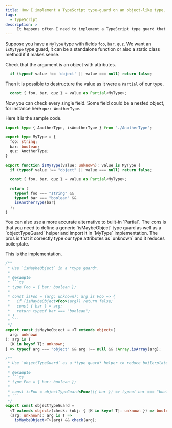 ```yaml
---
title: How I implement a TypeScript type-guard on an object-like type.
tags:
  - TypeScript
description: >
     It happens often I need to implement a TypeScript type guard that consumes an object like type, but did not found clear examples in official documentation or articles. This is the solution I found.
---
```


Suppose you have a `MyType` type with fields `foo`, `bar`, `quz`.
We want an `isMyType` type guard, it can be a standalone function or also a static class method if it makes sense.

Check that the argument is an object with attributes.

```typescript
  if (typeof value !== 'object' || value === null) return false;
```

Then it is possible to destructure the value as it were a `Partial` of our type.

```ts
  const { foo, bar, quz } = value as Partial<MyType>;
```

Now you can check every single field. Some field could be a nested object, for instance here `quz: AnotherType`.

Here it is the sample code.

```ts
import type { AnotherType, isAnotherType } from "./AnotherType";

export type MyType = {
  foo: string;
  bar: boolean;
  quz: AnotherType;
}

export function isMyType(value: unknown): value is MyType {
  if (typeof value !== "object" || value === null) return false;

  const { foo, bar, quz } = value as Partial<MyType>;

  return (
    typeof foo === "string" &&
    typeof bar === "boolean" &&
    isAnotherType(bar)
  );
}
```

<div class="paper info">
You can also use a more accurate alternative to built-in `Partial`. The cons is that you need to define a generic `isMaybeObject` type guard as well as a `objectTypeGuard` helper and import it in `MyType` implementation. The pros is that it correctly type our type attributes as `unknown` and it reduces boilerplate.
</div>

This is the implementation.

```ts
/**
 * Use `isMaybeObject` in a *type guard*.
 *
 * @example
 * ```ts
 * type Foo = { bar: boolean };
 *
 * const isFoo = (arg: unknown): arg is Foo => {
 *   if (isMaybeObject<Foo>(arg)) return false;
 *   const { bar } = arg;
 *   return typeof bar === "boolean";
 * }
 * ```
 */
export const isMaybeObject = <T extends object>(
  arg: unknown
): arg is {
  [K in keyof T]: unknown;
} => typeof arg === "object" && arg !== null && !Array.isArray(arg);

/**
 * Use `objectTypeGuard` as a *type guard* helper to reduce boilerplate.
 *
 * @example
 * ```ts
 * type Foo = { bar: boolean };
 *
 * const isFoo = objectTypeGuard<Foo>(({ bar }) => typeof bar === "boolean");
 * ```
 */
export const objectTypeGuard =
  <T extends object>(check: (obj: { [K in keyof T]: unknown }) => boolean) =>
  (arg: unknown): arg is T =>
    isMaybeObject<T>(arg) && check(arg);
```
